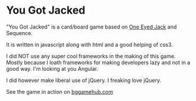 # You Got Jacked

"You Got Jacked" is a card/board game based on [One Eyed Jack](http://www.pagat.com/misc/jack.html) and Sequence.

It is written in javascript along with html and a good helping of css3.

I did NOT use any super cool frameworks in the making of this game.  Mostly because I loath frameworks for making developers lazy and not in a good way.  I'm looking at you Angular.

I did however make liberal use of jQuery.  I freaking love jQuery.

See the game in action on [bggamehub.com](http://ygj.bggamehub.com)


